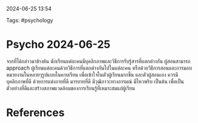 2024-06-25 13:54

Tags: #psychology 

# Psycho 2024-06-25



จากที่ได้กล่าวมาข้างต้น นักเรียนแต่ละคนมีบุคลิกภาพและวิธีการรับรู้สารที่แตกต่างกัน ผู้สอนสามารถ approach ผู้เรียนแต่ละคนด้วยวิธีการที่แตกต่างกันไปในแต่ละคน หรือด้วยวิธีการสอนและการมอบหมายงานในหลายๆรูปแบบในคาบเรียน เพื่อเข้าใจในตัวผู้เรียนมากขึ้น และตัวผู้สอนเอง ควรมีบุคลิกภาพที่ดี ด้วยการแต่งกายที่ดี มารยาทที่ดี มีวุฒิภาวะทางอารมณ์ มีไหวพริบ เป็นต้น เพื่อเป็นตัวอย่างที่ดีและสร้างสภาพแวดล้อมของการเรียนรู้ที่เหมาะสมแก่ผู้เรียน

# References